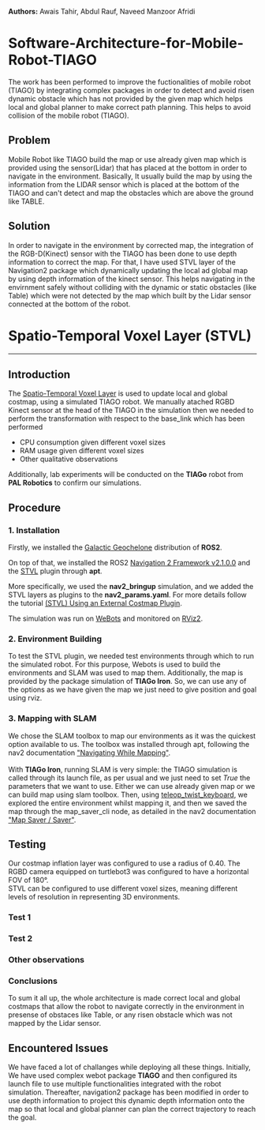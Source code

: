 **Authors:** Awais Tahir, Abdul Rauf, Naveed Manzoor Afridi
# Software-Architecture-for-Mobile-Robot-TIAGO
The work has been performed to improve the fuctionalities of mobile robot (TIAGO) by integrating complex packages in order to detect and avoid risen dynamic obstacle which has not provided by the given map which helps local and global planner to make correct path planning. This helps to avoid collision of the mobile robot (TIAGO). 
## Problem
  Mobile Robot like TIAGO build the map or use already given map which is provided using the sensor(Lidar) that has placed at the bottom in order to navigate in the environment. Basically, It usually build the map by using the information from the LIDAR sensor which is placed at the bottom of the TIAGO and can't detect and map the obstacles which are above the ground like TABLE.
## Solution 
  In order to navigate in the environment by corrected map, the integration of the RGB-D(Kinect) sensor with the TIAGO has been done to use depth information to correct the map.
For that, I have used STVL layer of the Navigation2 package which dynamically updating the local ad global map by using depth information of the kinect sensor. This helps navigating in the envirnment safely without colliding with the dynamic or static obstacles (like Table) which were not detected by the map which built by the Lidar sensor connected at the bottom of the robot.

# Spatio-Temporal Voxel Layer (STVL)
-------------------------------------------------------------------------------
## Introduction
The [Spatio-Temporal Voxel Layer](https://github.com/SteveMacenski/spatio_temporal_voxel_layer/tree/galactic) is used to update  local and global costmap, using a simulated TIAGO robot. We manually atached RGBD Kinect sensor at the head of the TIAGO in the simulation then we needed to perform the transformation with respect to the base_link which has been performed 
- CPU consumption given different voxel sizes
- RAM usage given different voxel sizes
- Other qualitative observations

Additionally, lab experiments will be conducted on the **TIAGo** robot from **PAL Robotics** to confirm our simulations.

## Procedure
### 1. Installation
Firstly, we installed the [Galactic Geochelone](https://docs.ros.org/en/galactic/index.html) distribution of **ROS2**.

On top of that, we installed the ROS2 [Navigation 2 Framework v2.1.0.0](https://navigation.ros.org/) and the [STVL](https://github.com/SteveMacenski/spatio_temporal_voxel_layer/tree/galactic) plugin through **apt**.

More specifically, we used the **nav2_bringup** simulation, and we added the STVL layers as plugins to the **nav2_params.yaml**.
For more details follow the tutorial [(STVL) Using an External Costmap Plugin](https://navigation.ros.org/tutorials/docs/navigation2_with_stvl.html).

The simulation was run on [WeBots](https://cyberbotics.com/) and monitored on [RViz2](https://index.ros.org/p/rviz2/).

### 2. Environment Building
To test the STVL plugin, we needed test environments through which to run the simulated robot. For this purpose, Webots is used to build the environments and SLAM was used to map them. Additionally, the map is provided by the package simulation of **TIAGo Iron**. So, we can use any of the options as we have given the map we just need to give position and goal using rviz.
### 3. Mapping with SLAM
We chose the SLAM toolbox to map our environments as it was the quickest option available to us. The toolbox was installed through apt, following the nav2 documentation ["Navigating While Mapping"](https://navigation.ros.org/tutorials/docs/navigation2_with_slam.html).  
<br>
With **TIAGo Iron**, running SLAM is very simple: the TIAGO simulation is called through its launch file, as per usual and we just need to set *True* the parameters that we want to use. Either we can use already given map or we can build map using slam toolbox.
Then, using [teleop_twist_keyboard](http://wiki.ros.org/teleop_twist_keyboard), we explored the entire environment whilst mapping it, and then we saved the map through the map_saver_cli node, as detailed in the nav2 documentation ["Map Saver / Saver"](https://navigation.ros.org/configuration/packages/configuring-map-server.html).

## Testing
Our costmap inflation layer was configured to use a radius of 0.40. The RGBD camera equipped on turtlebot3 was configured to have a horizontal FOV of 180°.
<br>
STVL can be configured to use different voxel sizes, meaning different levels of resolution in representing 3D environments. 

### Test 1

### Test 2


### Other observations


### Conclusions
To sum it all up, the whole architecture is made correct local and global costmaps that allow the robot to navigate correctly in the environment in presense of obstaces like Table, or any risen obstacle which was not mapped by the Lidar sensor.

## Encountered Issues
We have faced a lot of challanges while deploying all these things. 
Initially, We have used complex webot package **TIAGO** and then configured its launch file to use multiple functionalities integrated with the robot simulation. 
Thereafter, navigation2 package has been modified in order to use depth information to project this dynamic depth information onto the map so that local and global planner can plan the correct trajectory to reach the goal.
